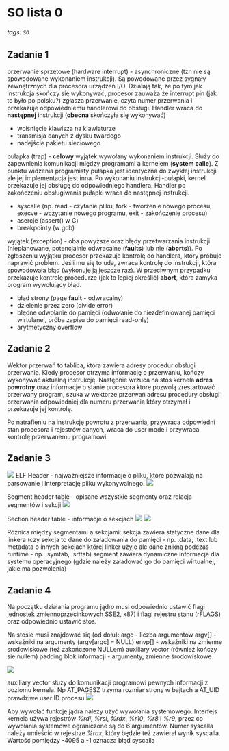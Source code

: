 # SO lista 0

###### tags: `SO`

## Zadanie 1
przerwanie sprzętowe (hardware interrupt) - asynchroniczne (tzn nie są spowodowane wykonaniem instrukcji). Są powodowane przez sygnały zewnętrznych dla procesora urządzeń I/O. Działają tak, że po tym jak instrukcja skończy się wykonywać, procesor zauważa że interrupt pin (jak to było po polsku?) zgłasza przerwanie, czyta numer przerwania i przekazuje odpowiedniemu handlerowi do obsługi. Handler wraca do **następnej** instrukcji (**obecna** skończyła się wykonywać)
*    wciśnięcie klawisza na klawiaturze
*    transmisja danych z dysku twardego
*    nadejście pakietu sieciowego 

pułapka (trap) - **celowy** wyjątek wywołany wykonaniem instrukcji. Służy do zapewnienia komunikacji między programami a kernelem (**system calle**). Z punktu widzenia programisty pułapka jest identyczna do zwykłej instrukcji ale jej implementacja jest inna. Po wykonaniu instrukcji-pułapki, kernel przekazuje jej obsługę do odpowiedniego handlera. Handler po zakończeniu obsługiwania pułapki wraca do następnej instrukcji.
*    syscalle (np. read - czytanie pliku, fork - tworzenie nowego procesu, execve - wczytanie nowego programu, exit - zakończenie procesu)
*    asercje (assert() w C)
*    breakpointy (w gdb)

wyjątek (exception) - oba powyższe oraz błędy przetwarzania instrukcji (nieplanowane, potencjalnie odwracalne (**faults**) lub nie (**aborts**)). Po zgłoszeniu wyjątku procesor przekazuje kontrolę do handlera, który próbuje naprawić problem. Jeśli mu się to uda, zwraca kontrolę do instrukcji, która spowodowała błąd (wykonuje ją jeszcze raz). W przeciwnym przypadku przekazuje kontrolę procedurze (jak to lepiej określić) **abort**, która zamyka program wywołujący błąd.
*    błąd strony (page **fault** - odwracalny)
*    dzielenie przez zero (divide error)
*    błędne odwołanie do pamięci (odwołanie do niezdefiniowanej pamięci wirtulanej, próba zapisu do pamięci read-only)
*    arytmetyczny overflow

## Zadanie 2
Wektor przerwań to tablica, która zawiera adresy procedur obsługi przerwania. Kiedy procesor otrzyma informację o przerwaniu, kończy wykonywać aktualną instrukcję. Następnie wrzuca na stos kernela **adres powrotny** oraz informacje o stanie procesora które pozwolą zrestartować przerwany program, szuka w wektorze przerwań adresu procedury obsługi przerwania odpowiedniej dla numeru przerwania który otrzymał i przekazuje jej kontrolę. 

Po natrafieniu na instrukcję powrotu z przerwania, przywraca odpowiedni stan procesora i rejestrów danych, wraca do user mode i przywraca kontrolę przerwanemu programowi.

## Zadanie 3
![](https://i.imgur.com/Fitu5zt.png)
ELF Header - najważniejsze informacje o pliku, które pozwalają na parsowanie i interpretację pliku wykonywalnego.
![](https://i.imgur.com/M6JuIkX.png)

Segment header table - opisane wszystkie segmenty oraz relacja segmentów i sekcji
![](https://i.imgur.com/iq8wupH.png)

Section header table - informacje o sekcjach
![](https://i.imgur.com/FMR24t6.png)
![](https://i.imgur.com/kzrNjOp.png)

Różnica między segmentami a sekcjami: 
sekcja zawiera statyczne dane dla linkera (czy sekcja to dane do załadowania do pamięci - np. .data, .text lub metadata o innych sekcjach której linker użyje ale dane znikną podczas runtime - np. .symtab, .srttab)
segment zawiera dynamiczne informacje dla systemu operacyjnego (gdzie należy załadować go do pamięci wirtualnej, jakie ma pozwolenia)

## Zadanie 4
Na początku działania programu jądro musi odpowiednio ustawić flagi jednostek zmiennoprzecinkowych SSE2, x87) i flagi rejestru stanu (rFLAGS) oraz odpowiednio ustawić stos.

Na stosie musi znajdować się (od dołu):
argc - liczba argumentów
argv[] - wskaźniki na argumenty (argv[argc] = NULL)
envp[] - wskaźniki na zmienne srodowiskowe (też zakończone NULLem)
auxiliary vector (również kończy sie nullem)
padding
blok informacji - argumenty, zmienne środowiskowe

![](https://i.imgur.com/DYc49Au.png)

auxiliary vector służy do komunikacji programowi pewnych informacji z poziomu kernela. Np AT_PAGESZ trzyma rozmiar strony w bajtach a AT_UID prawdziwe user ID procesu
![](https://i.imgur.com/fJNhZ3Z.png)

Aby wywołać funkcję jądra należy użyć wywołania systemowego. Interfejs kernela używa rejestrów *%rdi*, *%rsi*, *%rdx*, *%r10*, *%r8* i *%r9*, przez co wywołania systemowe ograniczone są do 6 argumentów. Numer syscalla należy umieścić w rejestrze *%rax*, który będzie też zawierał wynik syscalla. Wartość pomiędzy -4095 a -1 oznacza błąd syscalla

